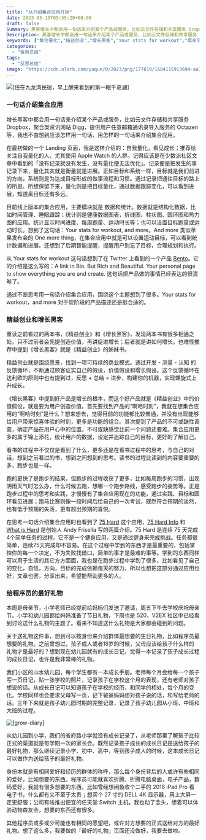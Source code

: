 ```yaml
---
title: "从介绍集合应用开始"
date: 2023-05-15T09:55:20+08:00
draft: false
Summary: 黑客增长中都会用一句话来介绍某个产品或服务，比如云文件存储和共享服务 Dropbox，聚合类资讯网站 Digg，提供用户任意邮箱通讯录导入服务的 Octazen 等。让我不由想到应该怎么用一句话介绍集合应用才好。
Description: 黑客增长中都会用一句话来介绍某个产品或服务，比如云文件存储和共享服务 Dropbox，聚合类资讯网站 Digg，提供用户任意邮箱通讯录导入服务的 Octazen 等。让我不由想到应该怎么用一句话介绍集合应用才好。
keywords: ["集合量化","精益创业","增长黑客","Your stats for workout","母亲节","520","节日礼物"]
categories:
  - "每周总结"
tags:
  - "反思总结"
image: "https://cdn.nlark.com/yuque/0/2023/png/177619/1684115913694-aa7370a6-bcf1-42ef-b4c3-b09bcbc2a4ab.png"
---
```


![[住在九龙湾民宿，早上醒来看到的第一眼千岛湖]](https://cdn.nlark.com/yuque/0/2023/png/177619/1684115913694-aa7370a6-bcf1-42ef-b4c3-b09bcbc2a4ab.png)

### 一句话介绍集合应用

增长黑客中都会用一句话来介绍某个产品或服务，比如云文件存储和共享服务 Dropbox，聚合类资讯网站 Digg，提供用户任意邮箱通讯录导入服务的 Octazen 等，我也不由想到应该怎样用一句话，用怎样的一句话来介绍集合应用。

在最初做的一个 Landing 页面，我是这样介绍的：自我量化，看见成长；推荐给关注自我量化的人，尤其使用 Apple Watch 的人群。记得应该是在少数派社区文章中看到的「没有记录就没有发生，没有量化便无法优化」。记录便是把发生的事记录下来，量化其实就是衡量就是进展。正如目标和系统一样，目标就是我们前进的方向，系统则是为达成目标形成的做事流程和习惯。通过记录把通往目标的路上的所思、所想保留下来，量化则是把目标量化，通过数据跟踪变化，可以看到进展，知道离目标还有多远。

目前线上版本的集合应用，主要模块就是 数据和统计。数据就是结构化数据，比如时间管理、睡眠跟踪；统计则是健康数据图表，折线图、柱状图、圆环图和热力图的应用。统计显示时间进度、每周跑量、运动时长等；也可以设置目标跑量或运动时长。想到了这句话：Your stats for workout, and more。And more 类似苹果发布会的 One more thing，在集合应用中就是可以设置运动目标，可以看到统计数据和进展。还想到了后期智能提醒，提醒用户别忘了目标，合理规划和执行。

从 Your stats for workout 这句话想到了在 Twitter 上看到的一个产品 [Bento](https://cmcn.me/link?target=https://bento.me/en/home)。它的介绍是这么写的：A link in Bio. But Rich and Beautiful. Your personal page to show everything you are and create. 这句话把产品做的事情已经表达的很清晰了。

通过不断思考用一句话介绍集合应用，围绕这个主题想到了很多。Your stats for workout，and more 对于现阶段的产品描述还是挺合适的。

### 精益创业和增长黑客

重读之前看过的两本书，《精益创业》和《增长黑客》，发现两本书有很多相通之处。只不过前者会先提创造价值，再讲促进增长；后者就是讲如何增长。也难怪推荐中提到《增长黑客》就是《精益创业》的姊妹书。

精益创业就是围绕愿景，找到一项可持续的商业模式。通过开发 - 测量 - 认知 的反馈循环，不断通过顾客证实自己的假设，价值假设和增长假设。这个反馈循环在达利欧的原则中也有提到过，反思 + 总结 = 进步，构建你的机器，实现螺旋式上升成长。

《增长黑客》中提到好产品是增长的根本，而这个好产品就是《精益创业》中的价值假设，就是要为用户创造价值。首先要找到产品的“啊哈时刻”，我就在想集合应用的“啊哈时刻”是什么？想来想去，觉得目前的功能都比较普通，并没有出现能够给用户带来惊喜体验的时刻，更多是功能的组合。其次提到了产品的不可或缺性调查，确定产品在用户心中的位置。不可或缺感觉比前一个问题还要难。集合应用更多的属于锦上添花，统计用户的数据，设定并追踪自己的目标，更好的了解自己。

看书的过程中不仅仅是看到了什么，更多还是在看书过程中的思考，与自己的对话，想到之前看过的书，想到之间想到的思考。读书的过程比读到的内容要重要的多，跑步也是一样。

跑的更快了是跑步的结果，但跑步的过程收获了更多，比如每周跑步的习惯，出现阴雨天气时怎么办，什么时候去跑，想哪一个跑步路线，感受跑步的姿势等。正是跑步过程中的思考和实践，才慢慢有了集合应用现在的功能，通过实践、目标和圆环看见进展；跑马比赛则像一段时间后给自己的一次考试，既然符合预期的淡然，也有低于预期的失落，更有超出预期的喜悦。

在思考一句话介绍集合应用时也看到了 [75 Hard](https://cmcn.me/link?target=https://apps.apple.com/us/app/75-hard/id1502228408) 这个应用，[75 Hard Info](https://cmcn.me/link?target=https://andyfrisella.com/pages/75hard-info) 和 [What is Hard](https://cmcn.me/link?target=https://andyfrisella.com/blogs/articles/what-is-75-hard) 是创始人 Andy Frisella 写的两篇介绍。75 Hard 是连续 75 天完成4个简单任务的过程。它不是一个健身应用，又是通过健身来完成挑战。任务都很简单，连续75天完成却不容易。在这个过程中学到的东西才是最重要的，包括掌控你的每一个决定，不为失败找借口，简单的事才是最难的事等。学到的东西同样可以用于生活的其它方方面面，我也是在跑步过程中学到了很多，比如看见了自己的变化，自信，方向，目标的完成依赖每天的努力，所以也想把这部分通过应用也好，文章也罢，分享出来，希望能帮助更多的人。

### 给程序员的最好礼物

本周是母亲节，小学老师已经提前给妈妈们发送了邀请，周五下午去学校庆祝母亲节。小学和幼儿园都给妈妈准备了节日礼物，下周也是 520，V2EX 社区中已经看到讨论送什么礼物的主题了。看来不知道送什么礼物是大家都会碰到的问题。

关于送礼物这件事，想到可以按身份来介绍群体最想要的生日礼物，比如程序员最想要的礼物。之前曾想过，孩子成人或者18岁的时候，父母应该给孩子什么样的礼物才是最好的？想到现在幼儿园就有的成长日记，觉得一本记录了孩子成长过程的成长日记，也许是我非常棒的礼物。

我们小区的山水幼儿园，每个学生都有一本成长手册。老师每个月会给每一个孩子写一页日记，贴一张学校的照片，记录孩子在学校这个月的表现，还有老师对孩子想说的话。从成长日记可以知道孩子在学校的经历，和同学的相处，每个月的变化。学校同样也会要求父母写一页，记下爸爸妈妈想对孩子说的话，和写给老师的话。三年下来就是孩子幼儿园时期的完整记录，记录了孩子幼儿园从小班、中班和大班的过程。

![[grow-diary]](https://cdn.nlark.com/yuque/0/2023/png/177619/1684117681310-632c0404-2210-4315-9fa6-c730241d110f.png)

从幼儿园到小学，我们的省府路小学就没有成长记录了，从老师那里了解孩子比较正式的渠道就是每学期一次的家长会。既然记录孩子成长的成长日记是送给孩子的最好礼物，那么继续记录小学、初中、高中，等到孩子成人的时候，这本成长日记可以做作为送给孩子的最好礼物。

身份本就是有相同爱好和经历的群体的称呼，那么每个身份背后的人或许有些相同的爱好，比如想要的东西。程序员可能就喜欢折腾，折腾电脑桌面，电子产品，数码爱好。我就有很多想要的东西，比如曾经想闲鱼收个二手的 2018 iPad Pro 看电子书，什么都有又不至于太贵；想买个 27 寸的 DELL 4K 显示器，用上大屏一定更舒服；公司有啥推出便宜的任天堂 Switch 主机，我也动了念头，想着可以体验动物森友会，想要的东西还有很多。

其他程序员或多或少可能也有相同的愿望吧，或许对方想要的正式送给对方的最好礼物。想了这么多，我要做的「最好的礼物」页面还没做好，我要去做啦。
